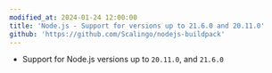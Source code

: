 ```yaml
---
modified_at: 2024-01-24 12:00:00
title: 'Node.js - Support for versions up to 21.6.0 and 20.11.0'
github: 'https://github.com/Scalingo/nodejs-buildpack'
---
```


- Support for Node.js versions up to `20.11.0`, and `21.6.0`
